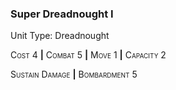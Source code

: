 ### **Super Dreadnought I**

Unit Type: Dreadnought 

<span style="font-variant:small-caps;">Cost</span> 4 __|__ <span style="font-variant:small-caps;">Combat</span> 5 __|__ <span style="font-variant:small-caps;">Move</span> 1 __|__ <span style="font-variant:small-caps;">Capacity</span> 2

<span style="font-variant:small-caps;">Sustain Damage</span> __|__ <span style="font-variant:small-caps;">Bombardment</span> 5

